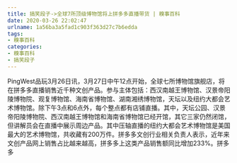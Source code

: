 ```yaml
---
title: 搞笑段子->全球7所顶级博物馆将上拼多多直播带货 | 糗事百科
date: 2020-03-26 22:02:47
urlname: 1a56ba3a5fad1c903f363d27c7b6edda
tags: 
- 糗事百科
categories:
- 糗事百科
- 搞笑段子
---
```

PingWest品玩3月26日讯，3月27日中午12点开始，全球七所博物馆旗舰店，将在拼多多直播销售近千种文创产品。参与主体包括：西汉南越王博物馆、汉景帝阳陵博物院、观复博物馆、海南省博物馆、湖南湘绣博物馆，天坛以及纽约大都会艺术博物馆。除下午3点和6点外，每个整点都有店铺直播。其中，天坛公园、汉景帝阳陵博物院、西汉南越王博物馆和海南省博物馆已经开馆，其它三家仍然闭馆，但讲解员会在直播中展示周边产品。其中压轴直播的纽约大都会艺术博物馆是美国最大的艺术博物馆，共收藏有200万件。拼多多文创行业相关负责人表示，近年来文创产品网上销售占比越来越高，拼多多上这类产品销售额同比增加233%。拼多多


